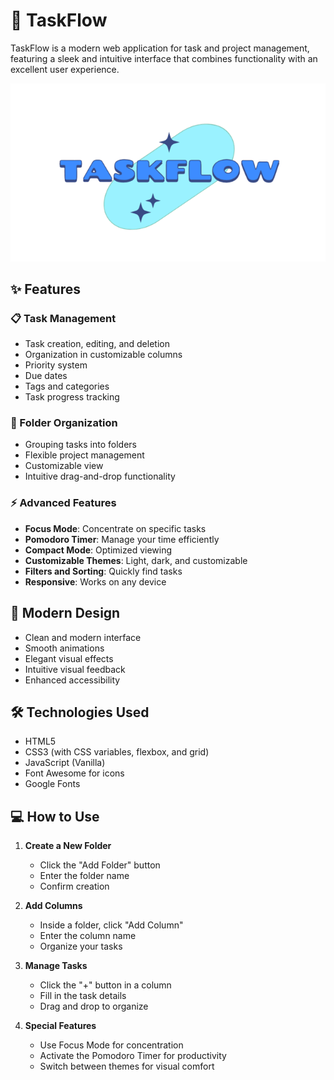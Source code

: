 # 🚀 TaskFlow

TaskFlow is a modern web application for task and project management, featuring a sleek and intuitive interface that combines functionality with an excellent user experience.

![TaskFlow Preview](logo.png)

## ✨ Features

### 📋 Task Management
- Task creation, editing, and deletion
- Organization in customizable columns
- Priority system
- Due dates
- Tags and categories
- Task progress tracking

### 📁 Folder Organization
- Grouping tasks into folders
- Flexible project management
- Customizable view
- Intuitive drag-and-drop functionality

### ⚡ Advanced Features
- **Focus Mode**: Concentrate on specific tasks
- **Pomodoro Timer**: Manage your time efficiently
- **Compact Mode**: Optimized viewing
- **Customizable Themes**: Light, dark, and customizable
- **Filters and Sorting**: Quickly find tasks
- **Responsive**: Works on any device

## 🎨 Modern Design

- Clean and modern interface
- Smooth animations
- Elegant visual effects
- Intuitive visual feedback
- Enhanced accessibility

## 🛠️ Technologies Used

- HTML5
- CSS3 (with CSS variables, flexbox, and grid)
- JavaScript (Vanilla)
- Font Awesome for icons
- Google Fonts

## 💻 How to Use

1. **Create a New Folder**
   - Click the "Add Folder" button
   - Enter the folder name
   - Confirm creation

2. **Add Columns**
   - Inside a folder, click "Add Column"
   - Enter the column name
   - Organize your tasks

3. **Manage Tasks**
   - Click the "+" button in a column
   - Fill in the task details
   - Drag and drop to organize

4. **Special Features**
   - Use Focus Mode for concentration
   - Activate the Pomodoro Timer for productivity
   - Switch between themes for visual comfort
